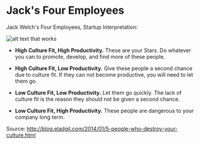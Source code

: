 # Jack's Four Employees

Jack Welch's Four Employees, Startup Interpretation:

![alt text that works](https://s3.amazonaws.com/ma.notes.images/four_employees.jpg)

- **High Culture Fit, High Productivity.**  These are your Stars.  Do whatever you can to promote, develop, and find more of these people.

- **High Culture Fit, Low Productivity.**  Give these people a second chance due to culture fit.  If they can not become productive, you will need to let them go.

- **Low Culture Fit, Low Productivity.** Let them go quickly. The lack of culture fit is the reason they should not be given a second chance.

- **Low Culture Fit, High Productivity.** These people are dangerous to your company long term.

Source: http://blog.eladgil.com/2014/01/5-people-who-destroy-your-culture.html